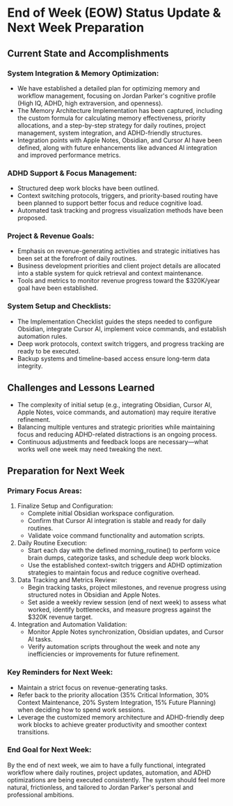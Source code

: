 # End of Week (EOW) Status Update & Next Week Preparation

## Current State and Accomplishments

### System Integration & Memory Optimization:
- We have established a detailed plan for optimizing memory and workflow management, focusing on Jordan Parker's cognitive profile (High IQ, ADHD, high extraversion, and openness).
- The Memory Architecture Implementation has been captured, including the custom formula for calculating memory effectiveness, priority allocations, and a step-by-step strategy for daily routines, project management, system integration, and ADHD-friendly structures.
- Integration points with Apple Notes, Obsidian, and Cursor AI have been defined, along with future enhancements like advanced AI integration and improved performance metrics.

### ADHD Support & Focus Management:
- Structured deep work blocks have been outlined.
- Context switching protocols, triggers, and priority-based routing have been planned to support better focus and reduce cognitive load.
- Automated task tracking and progress visualization methods have been proposed.

### Project & Revenue Goals:
- Emphasis on revenue-generating activities and strategic initiatives has been set at the forefront of daily routines.
- Business development priorities and client project details are allocated into a stable system for quick retrieval and context maintenance.
- Tools and metrics to monitor revenue progress toward the $320K/year goal have been established.

### System Setup and Checklists:
- The Implementation Checklist guides the steps needed to configure Obsidian, integrate Cursor AI, implement voice commands, and establish automation rules.
- Deep work protocols, context switch triggers, and progress tracking are ready to be executed.
- Backup systems and timeline-based access ensure long-term data integrity.

## Challenges and Lessons Learned
- The complexity of initial setup (e.g., integrating Obsidian, Cursor AI, Apple Notes, voice commands, and automation) may require iterative refinement.
- Balancing multiple ventures and strategic priorities while maintaining focus and reducing ADHD-related distractions is an ongoing process.
- Continuous adjustments and feedback loops are necessary—what works well one week may need tweaking the next.

## Preparation for Next Week

### Primary Focus Areas:
1. Finalize Setup and Configuration:
   - Complete initial Obsidian workspace configuration.
   - Confirm that Cursor AI integration is stable and ready for daily routines.
   - Validate voice command functionality and automation scripts.
2. Daily Routine Execution:
   - Start each day with the defined morning_routine() to perform voice brain dumps, categorize tasks, and schedule deep work blocks.
   - Use the established context-switch triggers and ADHD optimization strategies to maintain focus and reduce cognitive overhead.
3. Data Tracking and Metrics Review:
   - Begin tracking tasks, project milestones, and revenue progress using structured notes in Obsidian and Apple Notes.
   - Set aside a weekly review session (end of next week) to assess what worked, identify bottlenecks, and measure progress against the $320K revenue target.
4. Integration and Automation Validation:
   - Monitor Apple Notes synchronization, Obsidian updates, and Cursor AI tasks.
   - Verify automation scripts throughout the week and note any inefficiencies or improvements for future refinement.

### Key Reminders for Next Week:
- Maintain a strict focus on revenue-generating tasks.
- Refer back to the priority allocation (35% Critical Information, 30% Context Maintenance, 20% System Integration, 15% Future Planning) when deciding how to spend work sessions.
- Leverage the customized memory architecture and ADHD-friendly deep work blocks to achieve greater productivity and smoother context transitions.

### End Goal for Next Week:
By the end of next week, we aim to have a fully functional, integrated workflow where daily routines, project updates, automation, and ADHD optimizations are being executed consistently. The system should feel more natural, frictionless, and tailored to Jordan Parker's personal and professional ambitions. 